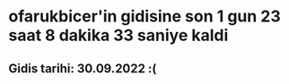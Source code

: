 # ofarukbicer'in gidisine son 1 gun 23 saat 8 dakika 33 saniye kaldi

## Gidis tarihi: 30.09.2022 :(
